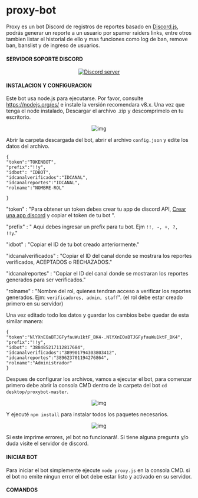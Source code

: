 # proxy-bot
Proxy es un bot Discord de registros de reportes basado en [Discord.js](https://discord.js.org/#/docs/main/stable/general/welcome), podrás generar un reporte a un usuario por spamer raiders links, entre otros tambien listar el historial de ello y mas funciones como log de ban, remove ban, banslist  y de ingreso de usuarios.

#### SERVIDOR SOPORTE DISCORD
<p align="center">
  <a href="https://discord.gg/VxwER6t"><img src="https://discordapp.com/api/guilds/312846399731662850/widget.png?style=banner2" alt="Discord server"></a>
</p>

#### INSTALACION Y CONFIGURACION
Este bot usa node.js  para ejecutarse. Por favor, consulte https://nodejs.org/es/ e instale la versión recomendara v8.x.
Una vez que tenga el node instalado, Descargar el archivo .zip y descomprimelo en tu escritorio.

<p align="center">
    <img src="https://i.imgur.com/EkRunBv.png" alt="img">
</p>

Abrir la carpeta descargada del bot, abrir el archivo `config.json` y edite los datos del archivo.

    {
    "token":"TOKENBOT",
    "prefix":"!!y",
    "idbot": "IDBOT",
    "idcanalverificados":"IDCANAL",
    "idcanalreportes":"IDCANAL",
    "rolname":"NOMBRE-ROL"
    
    }

"token" : "Para obtener un token debes crear tu app de discord API, [Crear una app discord](http://www.craterdev.com/documentacion-mybot/guia/cuenta-app-bot.html) y copiar el token de tu bot ".

"prefix" : " Aqui debes ingresar un prefix para tu bot. Ejm `!!, -, +, ?, !!y`."

"idbot" : "Copiar el ID de tu bot creado anteriormente."

"idcanalverificados" : "Copiar el ID del canal donde se mostrara los reportes verificados, ACEPTADOS o RECHAZADOS."

"idcanalreportes" : "Copiar el ID del canal donde se mostraran los reportes generados para ser verificados."

"rolname" : "Nombre del rol, quienes tendran acceso a verificar los reportes generados. Ejm: `verificadores, admin, staff`".
(el rol debe estar creado primero en su servidor)

Una vez editado todo los datos y guardar los cambios bebe quedar de esta similar manera:

    {
    "token":"NlYXnEOaBTJGFyfauWu1ktF_BK4-.NlYXnEOaBTJGFyfauWu1ktF_BK4",
    "prefix":"!!y",
    "idbot": "388485217112817684",
    "idcanalverificados":"389901794303803412",
    "idcanalreportes":"389623701194276864",
    "rolname":"Administrador"
    }


Despues de configurar los archivos, vamos a ejecutar el bot, para comenzar primero debe abrir la consola CMD
dentro de la carpeta del bot `cd desktop/proxybot-master`.
<p align="center">
    <img src="https://i.imgur.com/y56KzTh.png" alt="img">
</p>

Y ejecuté `npm install` para instalar todos los paquetes necesarios.
<p align="center">
    <img src="https://i.imgur.com/pCcN8DM.png" alt="img">
</p>

Si este imprime errores, ¡el bot no funcionará!. Si tiene alguna pregunta y/o duda visite el servidor de discord.

#### INICIAR BOT

Para iniciar el bot simplemente ejecute `node proxy.js` en la consola CMD. si el bot no emite ningun error el bot debe estar listo y activado en su servidor.

#### COMANDOS

